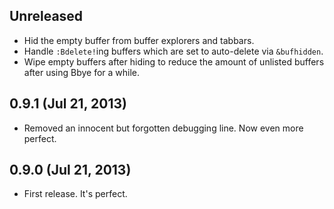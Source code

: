 ## Unreleased
- Hid the empty buffer from buffer explorers and tabbars.
- Handle `:Bdelete!`ing buffers which are set to auto-delete via `&bufhidden`.
- Wipe empty buffers after hiding to reduce the amount of unlisted buffers after using Bbye for a while.

## 0.9.1 (Jul 21, 2013)
- Removed an innocent but forgotten debugging line. Now even more perfect.

## 0.9.0 (Jul 21, 2013)
- First release. It's perfect.
